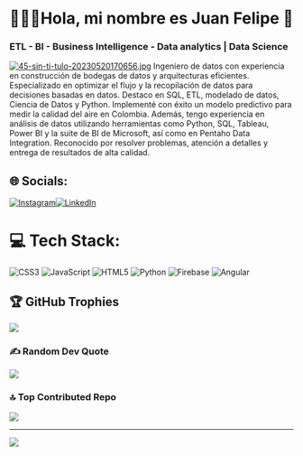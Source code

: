 # 👨🏻‍💻Hola, mi nombre es Juan Felipe  👋
### ETL - BI - Business Intelligence - Data analytics | Data Science
[![45-sin-ti-tulo-20230520170656.jpg](https://i.postimg.cc/P5JWdc53/45-sin-ti-tulo-20230520170656.jpg)](https://postimg.cc/bZXDTmbk)
Ingeniero de datos con experiencia en construcción de bodegas de
datos y arquitecturas eficientes. Especializado en optimizar el flujo y la
recopilación de datos para decisiones basadas en datos. Destaco en
SQL, ETL, modelado de datos, Ciencia de Datos y Python. Implementé
con éxito un modelo predictivo para medir la calidad del aire en
Colombia. Además, tengo experiencia en análisis de datos utilizando
herramientas como Python, SQL, Tableau, Power BI y la suite de BI de
Microsoft, así como en Pentaho Data Integration. Reconocido por
resolver problemas, atención a detalles y entrega de resultados de alta
calidad.<br>


## 🌐 Socials:
[![Instagram](https://img.shields.io/badge/Instagram-%23E4405F.svg?logo=Instagram&logoColor=white)](https://instagram.com/https://www.instagram.com/juanfcode.col/)[![LinkedIn](https://img.shields.io/badge/LinkedIn-%230077B5.svg?logo=linkedin&logoColor=white)](https://www.linkedin.com/in/juan-felipe-jim%C3%A9nez-lozada-6300b6228/)

# 💻 Tech Stack:
![CSS3](https://img.shields.io/badge/css3-%231572B6.svg?style=for-the-badge&logo=css3&logoColor=white) ![JavaScript](https://img.shields.io/badge/javascript-%23323330.svg?style=for-the-badge&logo=javascript&logoColor=%23F7DF1E) ![HTML5](https://img.shields.io/badge/html5-%23E34F26.svg?style=for-the-badge&logo=html5&logoColor=white) ![Python](https://img.shields.io/badge/python-3670A0?style=for-the-badge&logo=python&logoColor=ffdd54) ![Firebase](https://img.shields.io/badge/firebase-%23039BE5.svg?style=for-the-badge&logo=firebase) ![Angular](https://img.shields.io/badge/angular-%23DD0031.svg?style=for-the-badge&logo=angular&logoColor=white)

## 🏆 GitHub Trophies
![](https://github-profile-trophy.vercel.app/?username=JuanFCode&theme=radical&no-frame=false&no-bg=false&margin-w=4)

### ✍️ Random Dev Quote
![](https://quotes-github-readme.vercel.app/api?type=horizontal&theme=radical)

### 🔝 Top Contributed Repo
![](https://github-contributor-stats.vercel.app/api?username=JuanFCode&limit=5&theme=dracula&combine_all_yearly_contributions=true)

---
[![](https://visitcount.itsvg.in/api?id=JuanFCode&icon=8&color=0)](https://visitcount.itsvg.in)

<!-- Proudly created with GPRM ( https://gprm.itsvg.in ) -->
